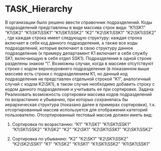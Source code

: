 # TASK_Hierarchy

В организации было решено ввести справочник подразделений. Коды подразделений представлены в виде массива строк вида:
“K1\SK1”
“K1\SK2”
“K1\SK1\SSK1”
“K1\SK1\SSK2”
“K2”
“K2\SK1\SSK1”
“K2\SK1\SSK2”
, где каждая строка имеет следующую структуру: каждая строка включает в себя код данного подразделения, а также все коды подразделений, которые включают в свою структуру данное подразделение (к примеру департамент K1 включает в себя службу SK1, включающую в себя отдел SSK1). Подразделения в одной строке разделены знаком “\”. Возможны случаи, когда в массиве отсутствуют строки с кодом верхнеуровнего подразделения (в показанном выше массиве есть строки с подразделением K1, но данный код подразделения не представлен отдельной строкой “K1”, аналогичный случай с кодом K2\SK1), в таком случае необходимо добавить строку с кодом данного подразделения и учитывать ее при сортировке.
Задача:
Реализовать возможность сортировки массива кодов подразделений по возрастанию и убыванию, при которых сохранялась бы иерархическая структура (показано далее в примерах сортировки), т.к. отсортированный массив используется для отображения категорий пользователю. Отсортированный тестовый массив должен иметь вид:
1.	Сортировка по возрастанию:
“K1”
“K1\SK1”
“K1\SK1\SSK1”
“K1\SK1\SSK2”
“K1\SK2”
“K2”
“K2\SK1”
“K2\SK1\SSK1”
“K2\SK1\SSK2”

2.	Сортировка по убыванию:
“K2”
“K2\SK1”
“K2\SK1\SSK2”
“K2\SK2\SSK1”
“K1”
“K1\SK2”
“K1\SK1”
“K1\SK1\SSK2”
“K1\SK1\SSK1”

  